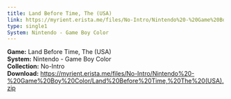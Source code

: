 ```yaml
---
title: Land Before Time, The (USA)
link: https://myrient.erista.me/files/No-Intro/Nintendo%20-%20Game%20Boy%20Color/Land%20Before%20Time,%20The%20(USA).zip
type: single1
System: Nintendo - Game Boy Color
---
```

<b>Game:</b> Land Before Time, The (USA)<br>
<b>System:</b> Nintendo - Game Boy Color<br>
<b>Collection:</b> No-Intro<br>
<b>Download:</b> https://myrient.erista.me/files/No-Intro/Nintendo%20-%20Game%20Boy%20Color/Land%20Before%20Time,%20The%20(USA).zip
